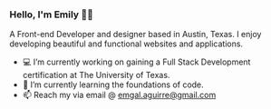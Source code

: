 ### Hello, I'm Emily 👋🏼
 A Front-end Developer and designer based in Austin, Texas.
 I enjoy developing beautiful and functional websites and applications.
 
 - 💻    I’m currently working on gaining a Full Stack Development certification at The University of Texas. 
 - 🌱    I’m currently learning the foundations of code. 
 - 📫    Reach my via email @ emgal.aguirre@gmail.com
 

<!--
**emgal-aguirre/emgal-aguirre** is a ✨ _special_ ✨ repository because its `README.md` (this file) appears on your GitHub profile.

Here are some ideas to get you started:

- 🔭 I’m currently working on ...
- 🌱 I’m currently learning ...
- 👯 I’m looking to collaborate on ...
- 🤔 I’m looking for help with ...
- 💬 Ask me about ...
- 📫 How to reach me: ...
- 😄 Pronouns: ...
- ⚡ Fun fact: ...
-->
